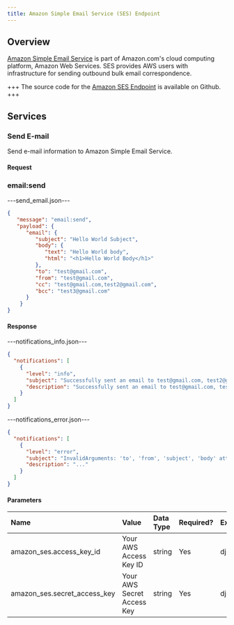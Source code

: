 ```yaml
---
title: Amazon Simple Email Service (SES) Endpoint
---
```


## Overview

[Amazon Simple Email Service](aws.amazon.com/ses/‎) is part of Amazon.com's cloud computing platform, Amazon Web Services. SES provides AWS users with infrastructure for sending outbound bulk email correspondence.

+++
The source code for the [Amazon SES Endpoint](https://github.com/spree/amazon_ses_endpoint/) is available on Github.
+++

## Services

### Send E-mail

Send e-mail information to Amazon Simple Email Service.

#### Request

### email:send

---send_email.json---
```json
{
   "message": "email:send",
   "payload": {
      "email": {
         "subject": "Hello World Subject",
         "body": {
            "text": "Hello World body",
            "html": "<h1>Hello World Body</h1>"
         },
         "to": "test@gmail.com",
         "from": "test@gmail.com",
         "cc": "test@gmail.com,test2@gmail.com",
         "bcc": "test3@gmail.com"
      }
    }
}
```

#### Response

---notifications_info.json---

```json
{
  "notifications": [
    {
      "level": "info",
      "subject": "Successfully sent an email to test@gmail.com, test2@gmail.com via the Amazon Simple Email Service",
      "description": "Successfully sent an email to test@gmail.com, test2@gmail.com via the Amazon Simple Email Service"
    }
  ]
}
```

---notifications_error.json---

```json
{
  "notifications": [
    {
      "level": "error",
      "subject": "InvalidArguments: 'to', 'from', 'subject', 'body' attributes are required",
      "description": "..."
    }
  ]
}
```

#### Parameters

| Name | Value | Data Type | Required? |Example |
| :----| :-----| :------ |:------ | :------ |
| amazon_ses.access_key_id | Your AWS Access Key ID | string | Yes | dj20492dhjkdj20492dhjk |
| amazon_ses.secret_access_key | Your AWS Secret Access Key | string | Yes | dj20492dhjkdj20492dhjk |
